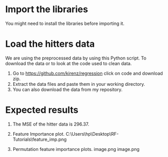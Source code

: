 # Import the libraries
You might need to install the libraries before importing it.
# Load the hitters data
We are using the preprocessed data by using this Python script. 
To download the data or to look at the code used to clean data.
1. Go to  https://github.com/kirenz/regression click on code and download zip.
2. Extract the data files and paste them in your working directory.
3. You can also download the data from my repository.
# Expected results
1. The MSE of the hitter data is 296.37.

2. Feature Importance plot.
C:\Users\hp\Desktop\RF-Tutorials\feature_imp.png
3. Permutation feature importance plots.
image.png
image.png

